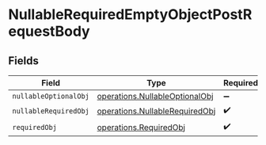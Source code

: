 # NullableRequiredEmptyObjectPostRequestBody


## Fields

| Field                                                                                   | Type                                                                                    | Required                                                                                | Description                                                                             |
| --------------------------------------------------------------------------------------- | --------------------------------------------------------------------------------------- | --------------------------------------------------------------------------------------- | --------------------------------------------------------------------------------------- |
| `nullableOptionalObj`                                                                   | [operations.NullableOptionalObj](../../../sdk/models/operations/nullableoptionalobj.md) | :heavy_minus_sign:                                                                      | N/A                                                                                     |
| `nullableRequiredObj`                                                                   | [operations.NullableRequiredObj](../../../sdk/models/operations/nullablerequiredobj.md) | :heavy_check_mark:                                                                      | N/A                                                                                     |
| `requiredObj`                                                                           | [operations.RequiredObj](../../../sdk/models/operations/requiredobj.md)                 | :heavy_check_mark:                                                                      | N/A                                                                                     |
